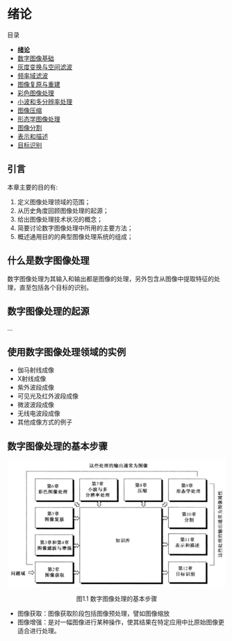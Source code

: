 # 绪论
目录
+ [**绪论**](./第1章：绪论.md)
+ [数字图像基础](./第2章：数字图像基础.md)
+ [灰度变换与空间滤波](./第3章：灰度变换与空间滤波.md)
+ [频率域滤波](./第4章：频率域滤波.md)
+ [图像复原与重建](./第5章：图像复原与重建.md)
+ [彩色图像处理](./第6章：彩色图像处理.md) 
+ [小波和多分辨率处理](./第7章：小波和多分辨率处理.md) 
+ [图像压缩](./第8章：图像压缩.md) 
+ [形态学图像处理](./第9章：形态学图像处理.md) 
+ [图像分割](./第10章：图像分割.md) 
+ [表示和描述](./第11章：表示和描述.md) 
+ [目标识别](./第12章：目标识别.md) 

## 引言
本章主要的目的有:  
1. 定义图像处理领域的范围；
2. 从历史角度回顾图像处理的起源；
3. 给出图像处理技术状况的概念；
4. 简要讨论数字图像处理中所用的主要方法；
5. 概述通用目的的典型图像处理系统的组成；

## 什么是数字图像处理
数字图像处理为其输入和输出都是图像的处理，另外包含从图像中提取特征的处理，直至包括各个目标的识别。

## 数字图像处理的起源
...

## 使用数字图像处理领域的实例
+ 伽马射线成像
+ X射线成像
+ 紫外波段成像
+ 可见光及红外波段成像
+ 微波波段成像
+ 无线电波段成像
+ 其他成像方式的例子

## 数字图像处理的基本步骤

<div align=center><img src="../media/数字图像处理基本步骤.jpg"></img><p>图1.1 数字图像处理的基本步骤</p></div>  

+ 图像获取：图像获取阶段包括图像预处理，譬如图像缩放
+ 图像增强：是对一幅图像进行某种操作，使其结果在特定应用中比原始图像更适合进行处理。